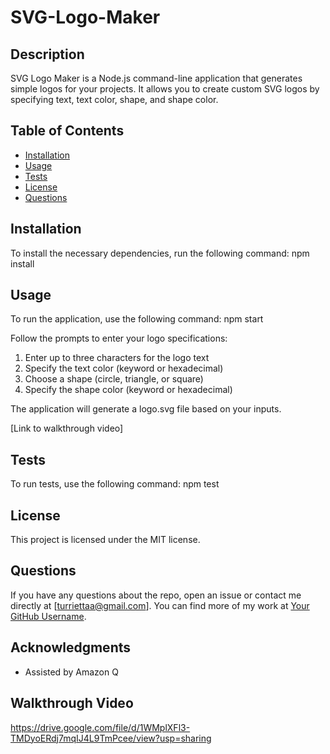 # SVG-Logo-Maker

## Description

SVG Logo Maker is a Node.js command-line application that generates simple logos for your projects. It allows you to create custom SVG logos by specifying text, text color, shape, and shape color.

## Table of Contents

- [Installation](#installation)
- [Usage](#usage)
- [Tests](#tests)
- [License](#license)
- [Questions](#questions)

## Installation

To install the necessary dependencies, run the following command: npm install

## Usage

To run the application, use the following command: npm start

Follow the prompts to enter your logo specifications:
1. Enter up to three characters for the logo text
2. Specify the text color (keyword or hexadecimal)
3. Choose a shape (circle, triangle, or square)
4. Specify the shape color (keyword or hexadecimal)

The application will generate a logo.svg file based on your inputs.

[Link to walkthrough video]

## Tests

To run tests, use the following command: npm test

## License

This project is licensed under the MIT license.

## Questions

If you have any questions about the repo, open an issue or contact me directly at [turriettaa@gmail.com]. You can find more of my work at [Your GitHub Username](https://github.com/turriettaa).

## Acknowledgments

- Assisted by Amazon Q

## Walkthrough Video
https://drive.google.com/file/d/1WMplXFl3-TMDyoERdj7mqIJ4L9TmPcee/view?usp=sharing

